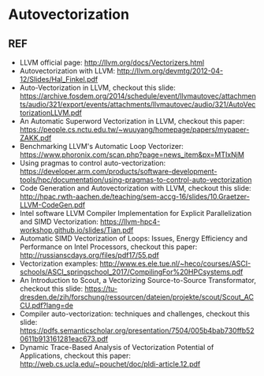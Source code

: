 # Autovectorization

## REF
- LLVM official page: <http://llvm.org/docs/Vectorizers.html>
- Autovectorization with LLVM: <http://llvm.org/devmtg/2012-04-12/Slides/Hal_Finkel.pdf>
- Auto-Vectorization in LLVM, checkout this slide: <https://archive.fosdem.org/2014/schedule/event/llvmautovec/attachments/audio/321/export/events/attachments/llvmautovec/audio/321/AutoVectorizationLLVM.pdf>
- An Automatic Superword Vectorization in LLVM, checkout this paper: <https://people.cs.nctu.edu.tw/~wuuyang/homepage/papers/mypaper-ZAKK.pdf>
- Benchmarking LLVM's Automatic Loop Vectorizer: <https://www.phoronix.com/scan.php?page=news_item&px=MTIxNjM>
- Using pragmas to control auto-vectorization: <https://developer.arm.com/products/software-development-tools/hpc/documentation/using-pragmas-to-control-auto-vectorization>
- Code Generation and Autovectorization with LLVM, checkout this slide: <http://hpac.rwth-aachen.de/teaching/sem-accg-16/slides/10.Graetzer-LLVM-CodeGen.pdf>
- Intel software LLVM Compiler Implementation for Explicit Parallelization and SIMD Vectorization: <https://llvm-hpc4-workshop.github.io/slides/Tian.pdf>
- Automatic SIMD Vectorization of Loops: Issues, Energy Efficiency and Performance on Intel Processors, checkout this paper: <http://russianscdays.org/files/pdf17/55.pdf>
- Vectorization examples: <http://www.es.ele.tue.nl/~heco/courses/ASCI-schools/ASCI_springschool_2017/CompilingFor%20HPCsystems.pdf>
- An Introduction to Scout, a Vectorizing Source-to-Source Transformator, checkout this slide: <https://tu-dresden.de/zih/forschung/ressourcen/dateien/projekte/scout/Scout_ACCU.pdf?lang=de>
- Compiler auto-vectorization: techniques and challenges, checkout this slide: <https://pdfs.semanticscholar.org/presentation/7504/005b4bab730ffb520611b913161281eac673.pdf>
- Dynamic Trace-Based Analysis of Vectorization Potential of Applications, checkout this paper: <http://web.cs.ucla.edu/~pouchet/doc/pldi-article.12.pdf>
